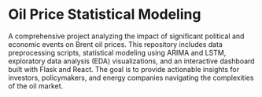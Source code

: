 # Oil Price Statistical Modeling

A comprehensive project analyzing the impact of significant political and economic events on Brent oil prices. This repository includes data preprocessing scripts, statistical modeling using ARIMA and LSTM, exploratory data analysis (EDA) visualizations, and an interactive dashboard built with Flask and React. The goal is to provide actionable insights for investors, policymakers, and energy companies navigating the complexities of the oil market.
